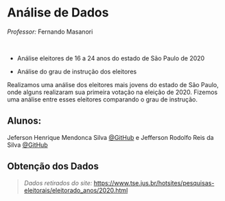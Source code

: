 # Análise de 	Dados

*Professor:* Fernando Masanori

<br>

* Análise eleitores de 16 a 24 anos do estado de São Paulo de 2020

* Análise do grau de instrução dos eleitores 

Realizamos uma análise dos eleitores mais jovens do estado de São Paulo, onde alguns realizaram sua primeira votação na eleição de 2020.
Fizemos uma análise entre esses eleitores comparando o grau de instrução. 

## Alunos: 
Jeferson Henrique Mendonca Silva [@GitHub](https://github.com/JefersonHenrique/AnaliseDeDados/blob/main/analisededados.ipynb) e Jefferson Rodolfo Reis da Silva [@GitHub](https://github.com/jeffersonrrs/AnaliseDeDados/blob/main/AnaliseDeDados-main/analisededados.ipynb)

## Obtenção dos Dados


> *Dados retirados do site:* https://www.tse.jus.br/hotsites/pesquisas-eleitorais/eleitorado_anos/2020.html
